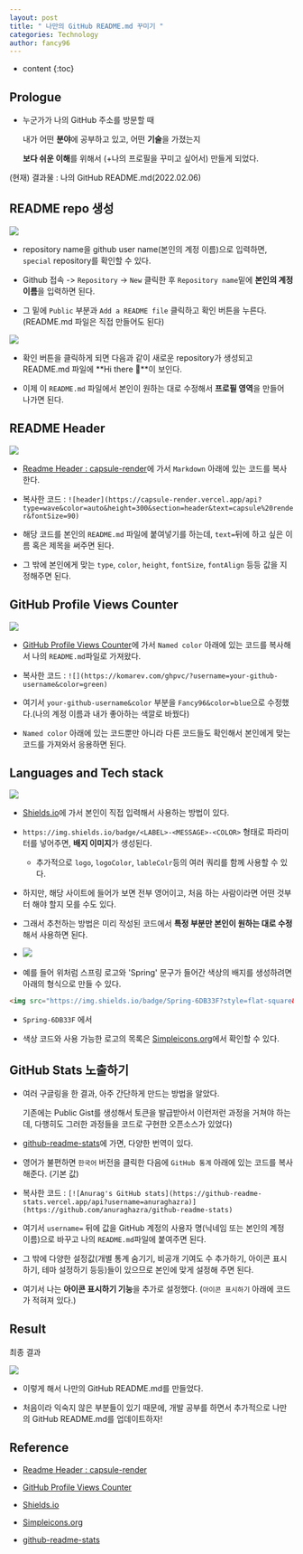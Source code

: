 ```yaml
---
layout: post
title: " 나만의 GitHub README.md 꾸미기 "
categories: Technology
author: fancy96
---
```

* content
{:toc}

## Prologue

* 누군가가 나의 GitHub 주소를 방문할 때

    내가 어떤 **분야**에 공부하고 있고, 어떤 **기술**을 가졌는지 

    **보다 쉬운 이해**를 위해서 (+나의 프로필을 꾸미고 싶어서) 만들게 되었다.

(현재) 결과물 : 나의 GitHub README.md(2022.02.06)

[](/assets/img/technology/technology-github-readme_main.png)

## README repo 생성

![](/assets/img/technology/technology-github-readme_1.png)

* repository name을 github user name(본인의 계정 이름)으로 입력하면, `special` repository를 확인할 수 있다.

* Github 접속 -> `Repository` -> `New` 클릭한 후 `Repository name`밑에 **본인의 계정 이름**을 입력하면 된다.

* 그 밑에 `Public` 부분과 `Add a README file` 클릭하고 확인 버튼을 누른다. (README.md 파일은 직접 만들어도 된다)

![](/assets/img/technology/technology-github-readme_2.png)

* 확인 버튼을 클릭하게 되면 다음과 같이 새로운 repository가 생성되고 README.md 파일에 **Hi there 👋**이 보인다.

* 이제 이 `README.md` 파일에서 본인이 원하는 대로 수정해서 **프로필 영역**을 만들어 나가면 된다.

## README Header

![](/assets/img/technology/technology-github-readme_3.png)

* [Readme Header : capsule-render](https://github.com/kyechan99/capsule-render)에 가서 `Markdown` 아래에 있는 코드를 복사한다.

* 복사한 코드 : `![header](https://capsule-render.vercel.app/api?type=wave&color=auto&height=300&section=header&text=capsule%20render&fontSize=90)`

* 해당 코드를 본인의 `README.md` 파일에 붙여넣기를 하는데, `text=`뒤에 하고 싶은 이름 혹은 제목을 써주면 된다.

* 그 밖에 본인에게 맞는 `type`, `color`, `height`, `fontSize`, `fontAlign` 등등 값을 지정해주면 된다.


## GitHub Profile Views Counter

![](/assets/img/technology/technology-github-readme_4.png)

* [GitHub Profile Views Counter](https://github.com/antonkomarev/github-profile-views-counter)에 가서 `Named color` 아래에 있는 코드를 복사해서 나의 `README.md`파일로 가져왔다.

* 복사한 코드 : `![](https://komarev.com/ghpvc/?username=your-github-username&color=green)`

* 여기서 `your-github-username&color` 부분을 `Fancy96&color=blue`으로 수정했다.(나의 계정 이름과 내가 좋아하는 색깔로 바꿨다)

* `Named color` 아래에 있는 코드뿐만 아니라 다른 코드들도 확인해서 본인에게 맞는 코드를 가져와서 응용하면 된다.


## Languages and Tech stack

![](/assets/img/technology/technology-github-readme_5.png)

* [Shields.io](https://shields.io/)에 가서 본인이 직접 입력해서 사용하는 방법이 있다. 

* `https://img.shields.io/badge/<LABEL>-<MESSAGE>-<COLOR>` 형태로 파라미터를 넣어주면, **배지 이미지**가 생성된다. 

    * 추가적으로 `logo`, `logoColor`, `lableColr`등의 여러 쿼리를 함께 사용할 수 있다.

* 하지만, 해당 사이트에 들어가 보면 전부 영어이고, 처음 하는 사람이라면 어떤 것부터 해야 할지 모를 수도 있다.

* 그래서 추천하는 방법은 미리 작성된 코드에서 **특정 부분만 본인이 원하는 대로 수정**해서 사용하면 된다.

* <img src="https://img.shields.io/badge/Spring-6DB33F?style=flat-square&logo=Spring&logoColor=white"/>

* 예를 들어 위처럼 스프링 로고와 'Spring' 문구가 들어간 색상의 배지를 생성하려면 아래의 형식으로 만들 수 있다.

```html
<img src="https://img.shields.io/badge/Spring-6DB33F?style=flat-square&logo=Spring&logoColor=white"/>
```

* `Spring-6DB33F` 에서 

* 색상 코드와 사용 가능한 로고의 목록은 [Simpleicons.org](https://simpleicons.org/)에서 확인할 수 있다.


## GitHub Stats 노출하기

* 여러 구글링을 한 결과, 아주 간단하게 만드는 방법을 알았다.

    기존에는 Public Gist를 생성해서 토큰을 발급받아서 이런저런 과정을 거쳐야 하는데, 다행히도 그러한 과정들을 코드로 구현한 오픈소스가 있었다)

* [github-readme-stats](https://github.com/anuraghazra/github-readme-stats)에 가면, 다양한 번역이 있다.

* 영어가 불편하면 `한국어` 버전을 클릭한 다음에 `GitHub 통계` 아래에 있는 코드를 복사 해준다. (기본 값)

* 복사한 코드 : `[![Anurag's GitHub stats](https://github-readme-stats.vercel.app/api?username=anuraghazra)](https://github.com/anuraghazra/github-readme-stats)`

* 여기서 `username=` 뒤에 값을 GitHub 계정의 사용자 명(닉네임 또는 본인의 계정 이름)으로 바꾸고 나의 `README.md`파일에 붙여주면 된다.

* 그 밖에 다양한 설정값(개별 통계 숨기기, 비공개 기여도 수 추가하기, 아이콘 표시하기, 테마 설정하기 등등)들이 있으므로 본인에 맞게 설정해 주면 된다.

* 여기서 나는 **아이콘 표시하기 기능**을 추가로 설정했다. (`아이콘 표시하기` 아래에 코드가 적혀져 있다.)


## Result

최종 결과

![](/assets/img/technology/technology-github-readme_result.png)

* 이렇게 해서 나만의 GitHub README.md를 만들었다.

* 처음이라 익숙지 않은 부분들이 있기 때문에, 개발 공부를 하면서 추가적으로 나만의 GitHub README.md를 업데이트하자!


## Reference

* [Readme Header : capsule-render](https://github.com/kyechan99/capsule-render)

* [GitHub Profile Views Counter](https://github.com/antonkomarev/github-profile-views-counter)

* [Shields.io](https://shields.io/)

* [Simpleicons.org](https://simpleicons.org/)

* [github-readme-stats](https://github.com/anuraghazra/github-readme-stats)